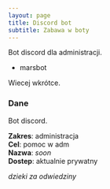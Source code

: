 ```yaml
---
layout: page
title: Discord bot
subtitle: Zabawa w boty
---
```


Bot discord dla administracji.

- marsbot

Wiecej wkrótce.

### Dane

Bot discord.

**Zakres**: administracja<br/>
**Cel**: pomoc w adm  <br/>
**Nazwa**: *soon*<br/>
**Dostep**: aktualnie prywatny<br/>



*dzieki za odwiedziny*

